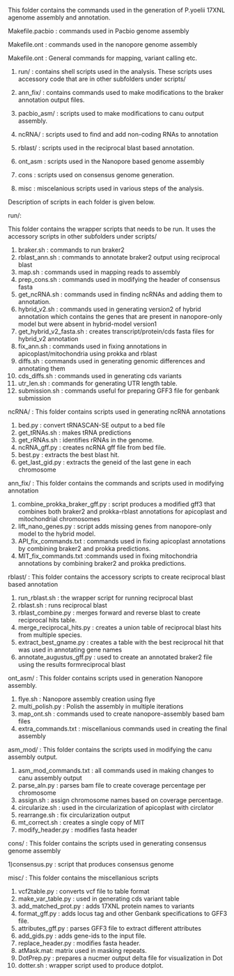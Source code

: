 This folder contains  the commands used in the generation of P.yoelii 17XNL agenome assembly and annotation.

Makefile.pacbio : commands  used in Pacbio genome assembly

Makefile.ont : commands used in the nanopore genome assembly

Makefile.ont : General commands for mapping, variant calling etc.

1) run/ : contains shell scripts used in the analysis. These scripts uses accessory code that are in other subfolders under scripts/

2) ann_fix/ : contains commands used to make modifications to the braker annotation output files.

3) pacbio_asm/ : scripts used to make modifications to canu output assembly.

4) ncRNA/ : scripts used to find and add non-coding RNAs to annotation

5) rblast/ : scripts used in the reciprocal blast based annotation.

6) ont_asm : scripts used in the Nanopore based genome assembly

7) cons : scripts used on consensus genome generation.

8) misc : miscelanious scripts used in various steps of the analysis.


Description of scripts in each folder is given below.

run/:

This folder contains the wrapper scripts that needs to be run. It uses the accessory scripts in other subfolders under scripts/

1) braker.sh : commands to run braker2
2) rblast_ann.sh : commands to annotate braker2 output using reciprocal blast
3) map.sh : commands used in mapping reads to assembly
4) prep_cons.sh : commands used in modifying the header of consensus fasta
5) get_ncRNA.sh : commands used in finding ncRNAs and adding them to annotation.
6) hybrid_v2.sh : commands used in generating version2 of hybrid annotation which contains the genes that are present in nanopore-only model but were absent in hybrid-model version1
7) get_hybrid_v2_fasta.sh : creates transcript/protein/cds fasta files for hybrid_v2 annotation
8) fix_ann.sh : commands used in fixing annotations in apicoplast/mitochondria using prokka and rblast 
9) diffs.sh :  commands used in generating genomic differences and annotating them
10) cds_diffs.sh : commands used in generating cds variants
11) utr_len.sh : commands for generating UTR length table.
12) submission.sh : commands useful for preparing GFF3 file for genbank submission

ncRNA/ :
This folder contains scripts used in generating ncRNA annotations

1) bed.py : convert tRNASCAN-SE output to a bed file
2) get_tRNAs.sh : makes tRNA predictions
3) get_rRNAs.sh : identifies rRNAs in the genome.
4) ncRNA_gff.py : creates ncRNA gff file from bed file.
5) best.py : extracts the best blast hit.
5) get_last_gid.py : extracts the geneid of the last gene in each chromosome

ann_fix/ :
This folder contains the commands and scripts used in modifying annotation

1) combine_prokka_braker_gff.py : script produces a modified gff3 that combines both braker2 and prokka-rblast annotations for apicoplast and mitochondrial chromosomes
2) lift_nano_genes.py : script adds missing genes from nanopore-only model to the hybrid model.
3) API_fix_commands.txt  : commands used in fixing apicoplast annotations by combining braker2 and prokka predictions.
4) MIT_fix_commands.txt  :commands used in fixing mitochondria annotations by combining braker2 and prokka predictions.

rblast/ :
This folder contains the accessory scripts to create reciprocal blast based annotation

1) run_rblast.sh : the wrapper script for running reciprocal blast
2) rblast.sh : runs reciprocal blast
3) rblast_combine.py : merges forward and reverse blast to create reciprocal hits table.
4) merge_reciprocal_hits.py : creates a union table of reciprocal blast hits from multiple species.
5) extract_best_gname.py : creates a table with the best reciprocal hit that was used in annotating gene names
6) annotate_augustus_gff.py : used to create an annotated braker2 file using the results formreciprocal blast

ont_asm/ :
This folder contains scripts used in generation Nanopore assembly.

1) flye.sh : Nanopore assembly creation using flye
2) multi_polish.py : Polish the assembly in multiple iterations
3) map_ont.sh  : commands used to create nanopore-assembly based bam files
4) extra_commands.txt : miscellanious commands used in creating the final assembly


asm_mod/ :
This folder contains the scripts used in modifying the canu assembly output.

1) asm_mod_commands.txt : all commands used in making changes to canu assembly output
2) parse_aln.py : parses bam file to create coverage percentage per chromosome
3) assign.sh : assign chromosome names based on coverage percentage.
4) circularize.sh : used in the circularization of apicoplast with circlator
5) rearrange.sh : fix circularization output
6) mt_correct.sh : creates a single copy of MIT
7) modify_header.py : modifies fasta header

cons/ :
This folder contains the scripts used in generating consensus genome assembly

1)consensus.py : script that produces consensus genome

misc/ :
This folder contains the miscellanious scripts

1) vcf2table.py : converts vcf file to table format
2) make_var_table.py : used in generating cds variant table
3) add_matched_prot.py : adds 17XNL protein names to variants
4) format_gff.py : adds locus tag and other Genbank specifications to GFF3 file.
5) attributes_gff.py : parses GFF3 file to extract different attributes
6) add_gids.py : adds gene-ids to the input file.
7) replace_header.py : modifies fasta header.
8) atMask.mat: matrix used in masking repeats.
9) DotPrep.py : prepares a nucmer output delta file for visualization in Dot
10) dotter.sh : wrapper script used to produce dotplot.

